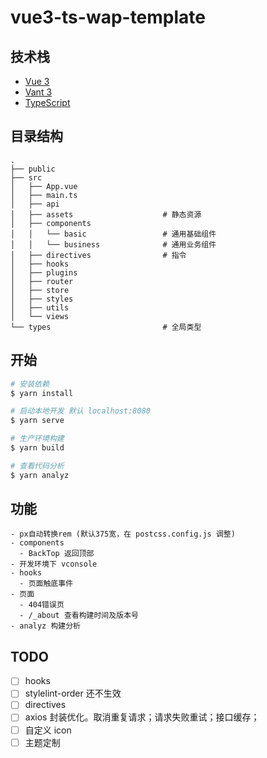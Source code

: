 # vue3-ts-wap-template

## 技术栈

- [Vue 3](https://cn.vuejs.org/)
- [Vant 3](https://vant-contrib.gitee.io/vant/#/zh-CN/home)
- [TypeScript](https://www.typescriptlang.org/)

## 目录结构

```
.
├── public
├── src
│   ├── App.vue
│   ├── main.ts
│   ├── api
│   ├── assets                    # 静态资源
│   ├── components
│   │   └── basic                 # 通用基础组件
│   │   └── business              # 通用业务组件
│   ├── directives                # 指令
│   ├── hooks
│   ├── plugins
│   ├── router
│   ├── store
│   ├── styles
│   ├── utils
│   └── views
└── types                         # 全局类型
```

## 开始

```bash
# 安装依赖
$ yarn install

# 启动本地开发 默认 localhost:8080
$ yarn serve

# 生产环境构建
$ yarn build

# 查看代码分析
$ yarn analyz
```

## 功能

```
- px自动转换rem (默认375宽，在 postcss.config.js 调整)
- components
  - BackTop 返回顶部
- 开发环境下 vconsole
- hooks
  - 页面触底事件
- 页面
  - 404错误页
  - /_about 查看构建时间及版本号
- analyz 构建分析
```

## TODO

- [ ] hooks
- [ ] stylelint-order 还不生效
- [ ] directives
- [ ] axios 封装优化。取消重复请求；请求失败重试；接口缓存；
- [ ] 自定义 icon
- [ ] 主题定制
